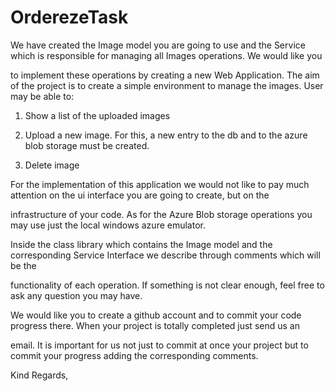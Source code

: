 # OrderezeTask
We have created the Image model you are going to use and the Service which is responsible for managing all Images operations. We would like you 

to implement these operations by creating a new Web Application. 
The aim of the project is to create a simple environment to manage the images. User may be able to:

1) Show a list of the uploaded images

2) Upload a new image. For this, a new entry to the db and to the azure blob storage must be created.

3) Delete image

For the implementation of this application we would not like to pay much attention on the ui interface you are going to create, but on the 

infrastructure of your code.
As for the Azure Blob storage operations you may use just the local windows azure emulator.

Inside the class library which contains the Image model and the corresponding Service Interface we describe through comments which will be the 

functionality of each operation. If something is not clear enough, feel free to ask any question you may have.

We would like you to create a github account and to commit your code progress there. When your project is totally completed just send us an 

email. 
It is important for us not just to commit at once your project but to commit your progress adding the corresponding comments.

Kind Regards,
